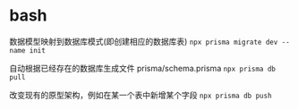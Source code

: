 # bash

数据模型映射到数据库模式(即创建相应的数据库表)
`npx prisma migrate dev --name init`

自动根据已经存在的数据库生成文件 prisma/schema.prisma
`npx prisma db pull`

改变现有的原型架构，例如在某一个表中新增某个字段
`npx prisma db push`
